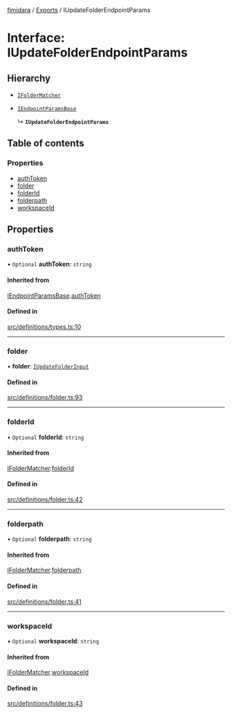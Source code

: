 [fimidara](../README.md) / [Exports](../modules.md) / IUpdateFolderEndpointParams

# Interface: IUpdateFolderEndpointParams

## Hierarchy

- [`IFolderMatcher`](IFolderMatcher.md)

- [`IEndpointParamsBase`](IEndpointParamsBase.md)

  ↳ **`IUpdateFolderEndpointParams`**

## Table of contents

### Properties

- [authToken](IUpdateFolderEndpointParams.md#authtoken)
- [folder](IUpdateFolderEndpointParams.md#folder)
- [folderId](IUpdateFolderEndpointParams.md#folderid)
- [folderpath](IUpdateFolderEndpointParams.md#folderpath)
- [workspaceId](IUpdateFolderEndpointParams.md#workspaceid)

## Properties

### authToken

• `Optional` **authToken**: `string`

#### Inherited from

[IEndpointParamsBase](IEndpointParamsBase.md).[authToken](IEndpointParamsBase.md#authtoken)

#### Defined in

[src/definitions/types.ts:10](https://github.com/softkave/files-js/blob/353a07f/src/definitions/types.ts#L10)

___

### folder

• **folder**: [`IUpdateFolderInput`](IUpdateFolderInput.md)

#### Defined in

[src/definitions/folder.ts:93](https://github.com/softkave/files-js/blob/353a07f/src/definitions/folder.ts#L93)

___

### folderId

• `Optional` **folderId**: `string`

#### Inherited from

[IFolderMatcher](IFolderMatcher.md).[folderId](IFolderMatcher.md#folderid)

#### Defined in

[src/definitions/folder.ts:42](https://github.com/softkave/files-js/blob/353a07f/src/definitions/folder.ts#L42)

___

### folderpath

• `Optional` **folderpath**: `string`

#### Inherited from

[IFolderMatcher](IFolderMatcher.md).[folderpath](IFolderMatcher.md#folderpath)

#### Defined in

[src/definitions/folder.ts:41](https://github.com/softkave/files-js/blob/353a07f/src/definitions/folder.ts#L41)

___

### workspaceId

• `Optional` **workspaceId**: `string`

#### Inherited from

[IFolderMatcher](IFolderMatcher.md).[workspaceId](IFolderMatcher.md#workspaceid)

#### Defined in

[src/definitions/folder.ts:43](https://github.com/softkave/files-js/blob/353a07f/src/definitions/folder.ts#L43)

